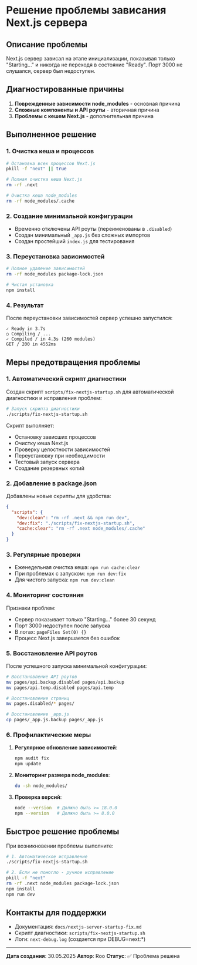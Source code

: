 # Решение проблемы зависания Next.js сервера

## Описание проблемы

Next.js сервер зависал на этапе инициализации, показывая только "Starting..." и никогда не переходя в состояние "Ready". Порт 3000 не слушался, сервер был недоступен.

## Диагностированные причины

1. **Поврежденные зависимости node_modules** - основная причина
2. **Сложные компоненты и API роуты** - вторичная причина
3. **Проблемы с кешем Next.js** - дополнительная причина

## Выполненное решение

### 1. Очистка кеша и процессов

```bash
# Остановка всех процессов Next.js
pkill -f "next" || true

# Полная очистка кеша Next.js
rm -rf .next

# Очистка кеша node_modules
rm -rf node_modules/.cache
```

### 2. Создание минимальной конфигурации

- Временно отключены API роуты (переименованы в `.disabled`)
- Создан минимальный `_app.js` без сложных импортов
- Создан простейший `index.js` для тестирования

### 3. Переустановка зависимостей

```bash
# Полное удаление зависимостей
rm -rf node_modules package-lock.json

# Чистая установка
npm install
```

### 4. Результат

После переустановки зависимостей сервер успешно запустился:

```
✓ Ready in 3.7s
○ Compiling / ...
✓ Compiled / in 4.3s (260 modules)
GET / 200 in 4552ms
```

## Меры предотвращения проблемы

### 1. Автоматический скрипт диагностики

Создан скрипт `scripts/fix-nextjs-startup.sh` для автоматической диагностики и исправления проблем:

```bash
# Запуск скрипта диагностики
./scripts/fix-nextjs-startup.sh
```

Скрипт выполняет:

- Остановку зависших процессов
- Очистку кеша Next.js
- Проверку целостности зависимостей
- Переустановку при необходимости
- Тестовый запуск сервера
- Создание резервных копий

### 2. Добавление в package.json

Добавлены новые скрипты для удобства:

```json
{
  "scripts": {
    "dev:clean": "rm -rf .next && npm run dev",
    "dev:fix": "./scripts/fix-nextjs-startup.sh",
    "cache:clear": "rm -rf .next node_modules/.cache"
  }
}
```

### 3. Регулярные проверки

- Еженедельная очистка кеша: `npm run cache:clear`
- При проблемах с запуском: `npm run dev:fix`
- Для чистого запуска: `npm run dev:clean`

### 4. Мониторинг состояния

Признаки проблем:

- Сервер показывает только "Starting..." более 30 секунд
- Порт 3000 недоступен после запуска
- В логах: `pageFiles Set(0) {}`
- Процесс Next.js завершается без ошибок

### 5. Восстановление API роутов

После успешного запуска минимальной конфигурации:

```bash
# Восстановление API роутов
mv pages/api.backup.disabled pages/api.backup
mv pages/api.temp.disabled pages/api.temp

# Восстановление страниц
mv pages.disabled/* pages/

# Восстановление _app.js
cp pages/_app.js.backup pages/_app.js
```

### 6. Профилактические меры

1. **Регулярное обновление зависимостей**:

   ```bash
   npm audit fix
   npm update
   ```

2. **Мониторинг размера node_modules**:

   ```bash
   du -sh node_modules/
   ```

3. **Проверка версий**:
   ```bash
   node --version  # Должно быть >= 18.0.0
   npm --version   # Должно быть >= 8.0.0
   ```

## Быстрое решение проблемы

При возникновении проблемы выполните:

```bash
# 1. Автоматическое исправление
./scripts/fix-nextjs-startup.sh

# 2. Если не помогло - ручное исправление
pkill -f "next"
rm -rf .next node_modules package-lock.json
npm install
npm run dev
```

## Контакты для поддержки

- Документация: `docs/nextjs-server-startup-fix.md`
- Скрипт диагностики: `scripts/fix-nextjs-startup.sh`
- Логи: `next-debug.log` (создается при DEBUG=next:\*)

---

**Дата создания**: 30.05.2025
**Автор**: Roo
**Статус**: ✅ Проблема решена
